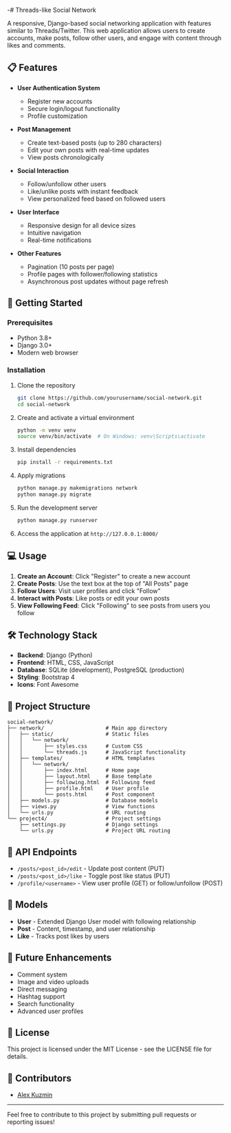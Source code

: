 -# Threads-like Social Network

A responsive, Django-based social networking application with features similar to Threads/Twitter. This web application allows users to create accounts, make posts, follow other users, and engage with content through likes and comments.


## 📋 Features

- **User Authentication System**
  - Register new accounts
  - Secure login/logout functionality
  - Profile customization

- **Post Management**
  - Create text-based posts (up to 280 characters)
  - Edit your own posts with real-time updates
  - View posts chronologically

- **Social Interaction**
  - Follow/unfollow other users
  - Like/unlike posts with instant feedback
  - View personalized feed based on followed users

- **User Interface**
  - Responsive design for all device sizes
  - Intuitive navigation
  - Real-time notifications

- **Other Features**
  - Pagination (10 posts per page)
  - Profile pages with follower/following statistics
  - Asynchronous post updates without page refresh

## 🚀 Getting Started

### Prerequisites

- Python 3.8+
- Django 3.0+
- Modern web browser

### Installation

1. Clone the repository
   ```bash
   git clone https://github.com/yourusername/social-network.git
   cd social-network
   ```

2. Create and activate a virtual environment
   ```bash
   python -m venv venv
   source venv/bin/activate  # On Windows: venv\Scripts\activate
   ```

3. Install dependencies
   ```bash
   pip install -r requirements.txt
   ```

4. Apply migrations
   ```bash
   python manage.py makemigrations network
   python manage.py migrate
   ```

5. Run the development server
   ```bash
   python manage.py runserver
   ```

6. Access the application at `http://127.0.0.1:8000/`

## 💻 Usage

1. **Create an Account**: Click "Register" to create a new account
2. **Create Posts**: Use the text box at the top of "All Posts" page
3. **Follow Users**: Visit user profiles and click "Follow"
4. **Interact with Posts**: Like posts or edit your own posts
5. **View Following Feed**: Click "Following" to see posts from users you follow

## 🛠️ Technology Stack

- **Backend**: Django (Python)
- **Frontend**: HTML, CSS, JavaScript
- **Database**: SQLite (development), PostgreSQL (production)
- **Styling**: Bootstrap 4
- **Icons**: Font Awesome

## 📝 Project Structure

```
social-network/
├── network/                    # Main app directory
│   ├── static/                 # Static files
│   │   └── network/
│   │       ├── styles.css      # Custom CSS
│   │       └── threads.js      # JavaScript functionality
│   ├── templates/              # HTML templates
│   │   └── network/
│   │       ├── index.html      # Home page
│   │       ├── layout.html     # Base template
│   │       ├── following.html  # Following feed
│   │       ├── profile.html    # User profile
│   │       └── posts.html      # Post component
│   ├── models.py               # Database models
│   ├── views.py                # View functions
│   └── urls.py                 # URL routing
└── project4/                   # Project settings
    ├── settings.py             # Django settings
    └── urls.py                 # Project URL routing
```

## 🔄 API Endpoints

- `/posts/<post_id>/edit` - Update post content (PUT)
- `/posts/<post_id>/like` - Toggle post like status (PUT)
- `/profile/<username>` - View user profile (GET) or follow/unfollow (POST)

## 🧩 Models

- **User** - Extended Django User model with following relationship
- **Post** - Content, timestamp, and user relationship
- **Like** - Tracks post likes by users

## 🎯 Future Enhancements

- Comment system
- Image and video uploads
- Direct messaging
- Hashtag support
- Search functionality
- Advanced user profiles

## 📜 License

This project is licensed under the MIT License - see the LICENSE file for details.

## 👥 Contributors

- [Alex Kuzmin](https://github.com/alexander-kuzmin-us)

---

Feel free to contribute to this project by submitting pull requests or reporting issues!
